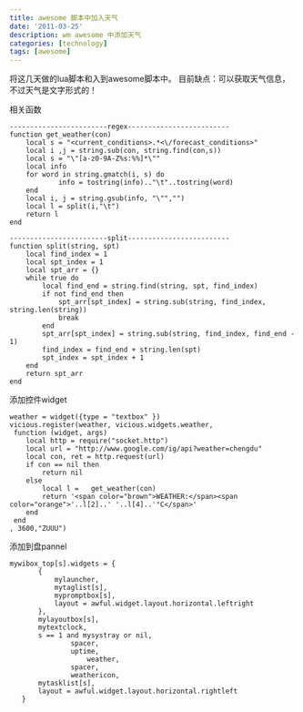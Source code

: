 ```yaml
---
title: awesome 脚本中加入天气
date: '2011-03-25'
description: wm awesome 中添加天气
categories: [technology]
tags: [awesome]
---
```


将这几天做的lua脚本和入到awesome脚本中。
目前缺点：可以获取天气信息，不过天气是文字形式的！

相关函数   

    ------------------------regex-------------------------
    function get_weather(con)
        local s = "<current_conditions>.*<\/forecast_conditions>"
        local i ,j = string.sub(con, string.find(con,s))
        local s = "\"[a-z0-9A-Z%s:%%]*\"" 
        local info
        for word in string.gmatch(i, s) do
                info = tostring(info).."\t"..tostring(word) 
        end
        local i, j = string.gsub(info, "\"","")
        local l = split(i,"\t")
        return l
    end
     
    ------------------------split-------------------------
    function split(string, spt)
        local find_index = 1
        local spt_index = 1
        local spt_arr = {}
        while true do
            local find_end = string.find(string, spt, find_index)
            if not find_end then
                spt_arr[spt_index] = string.sub(string, find_index, string.len(string))
                break
            end
            spt_arr[spt_index] = string.sub(string, find_index, find_end - 1)
            find_index = find_end + string.len(spt)
            spt_index = spt_index + 1
        end
        return spt_arr
    end

添加控件widget    

    weather = widget({type = "textbox" })
    vicious.register(weather, vicious.widgets.weather,
     function (widget, args)
        local http = require("socket.http")
        local url = "http://www.google.com/ig/api?weather=chengdu"
        local con, ret = http.request(url)
        if con == nil then
            return nil
        else
            local l =   get_weather(con)
            return '<span color="brown">WEATHER:</span><span  color="orange">'..l[2]..' '..l[4]..'°C</span>'
        end
     end
    , 3600,"ZUUU")

添加到盘pannel    

    mywibox_top[s].widgets = {
           {
               mylauncher,
               mytaglist[s],
               mypromptbox[s],
               layout = awful.widget.layout.horizontal.leftright
           },
           mylayoutbox[s],
           mytextclock,
           s == 1 and mysystray or nil,
                   spacer,
                   uptime,
                       weather,
                   spacer,
                   weathericon,
           mytasklist[s],
           layout = awful.widget.layout.horizontal.rightleft
       }

